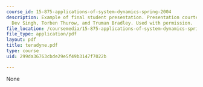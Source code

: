 ```yaml
---
course_id: 15-875-applications-of-system-dynamics-spring-2004
description: Example of final student presentation. Presentation courtesy of Kapil
  Dev Singh, Torben Thurow, and Truman Bradley. Used with permission.
file_location: /coursemedia/15-875-applications-of-system-dynamics-spring-2004/299da36763cbde29e5f49b3147f7022b_teradyne.pdf
file_type: application/pdf
layout: pdf
title: teradyne.pdf
type: course
uid: 299da36763cbde29e5f49b3147f7022b

---
```

None